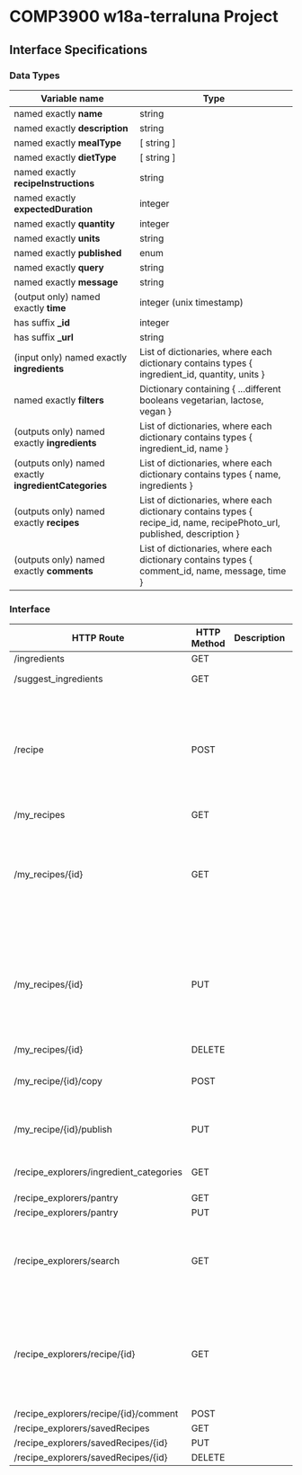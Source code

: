 # COMP3900 w18a-terraluna Project
## Interface Specifications
### Data Types
| Variable name | Type |
|---|---|
| named exactly **name** | string |
| named exactly **description** | string |
| named exactly **mealType** | [ string ] |
| named exactly **dietType** | [ string ] |
| named exactly **recipeInstructions** | string |
| named exactly **expectedDuration** | integer |
| named exactly **quantity** | integer |
| named exactly **units** | string |
| named exactly **published** | enum |
| named exactly **query** | string |
| named exactly **message** | string |
| (output only) named exactly **time** | integer (unix timestamp) |
| has suffix **_id** | integer |
| has suffix **_url** | string |
| (input only) named exactly **ingredients** | List of dictionaries, where each dictionary contains types { ingredient_id, quantity, units } |
| named exactly **filters** | Dictionary containing { ...different booleans vegetarian, lactose, vegan } |
| (outputs only) named exactly **ingredients** | List of dictionaries, where each dictionary contains types { ingredient_id, name } |
| (outputs only) named exactly **ingredientCategories** | List of dictionaries, where each dictionary contains types { name, ingredients } |
| (outputs only) named exactly **recipes** | List of dictionaries, where each dictionary contains types { recipe_id, name, recipePhoto_url, published, description } |
| (outputs only) named exactly **comments** | List of dictionaries, where each dictionary contains types { comment_id, name, message, time } |

### Interface
| HTTP Route | HTTP Method | Description | Parameters | Request Body | Response | Errors |
|---|---|---|---|---|---|---|
| /ingredients | GET | | { query } | | { ingredients } | |
| /suggest_ingredients | GET | | { "ingredients": [ingredient_id] } | | { ingredients } | |
| /recipe | POST | | { name, recipePhoto_url, recipeVideo_url, description, mealType, dietType, recipeInstructions, expectedDuration, requiredIngredients } | | { recipe_id, name, recipePhoto_url, published, description } | |
| /my_recipes | GET | | {} | | { recipes } | |
| /my_recipes/{id} | GET | | {} | | { name, recipePhoto_url, recipeVideo_url, description, mealType, dietType, recipeInstructions, expectedDuration, requiredIngredients } | |
| /my_recipes/{id} | PUT | | { name, recipePhoto_url, recipeVideo_url, description, mealType, dietType, recipeInstructions, expectedDuration, requiredIngredients } | | { recipe_id, name, recipePhoto_url, published, description } | |
| /my_recipes/{id} | DELETE | | {} | | { recipe_id } | |
| /my_recipe/{id}/copy | POST | | {} | | { recipe_id, name, recipePhoto_url, published, description } | |
| /my_recipe/{id}/publish | PUT | | {} | | { recipe_id, name, recipePhoto_url, published, description } | |
| /recipe_explorers/ingredient_categories | GET | | {} | | { ingredientCategories } | |
| /recipe_explorers/pantry | GET | | {} | | { pantry } | |
| /recipe_explorers/pantry | PUT | | { pantry } | | { pantry } | |
| /recipe_explorers/search | GET | | { "ingredients":[ingredient_id], "mealtype":[mealType], "dietType":[dietType], expectedDuration} | | { recipes } | |
| /recipe_explorers/recipe/{id} | GET | | {} | | { name, recipePhoto_url, recipeVideo_url, description, mealType, dietType, recipeInstructions, expectedDuration, requiredIngredients, comments } | |
| /recipe_explorers/recipe/{id}/comment | POST | | { message } | | { comment_id } | |
| /recipe_explorers/savedRecipes | GET | | {} | | { recipes } | |
| /recipe_explorers/savedRecipes/{id} | PUT | | {} | | { recipe_id } | |
| /recipe_explorers/savedRecipes/{id} | DELETE | | {} | | { recipe_id } | |
